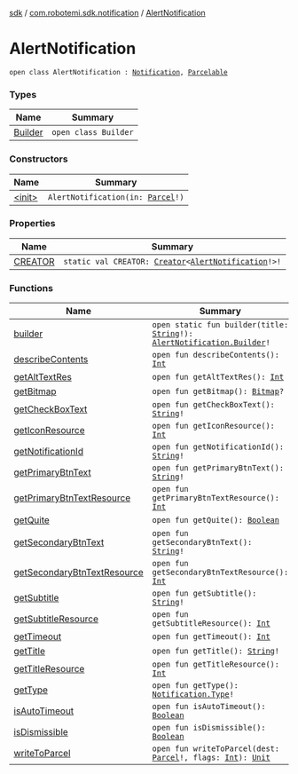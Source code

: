 [sdk](../../index.md) / [com.robotemi.sdk.notification](../index.md) / [AlertNotification](./index.md)

# AlertNotification

`open class AlertNotification : `[`Notification`](../-notification/index.md)`, `[`Parcelable`](https://developer.android.com/reference/android/os/Parcelable.html)

### Types

| Name | Summary |
|---|---|
| [Builder](-builder/index.md) | `open class Builder` |

### Constructors

| Name | Summary |
|---|---|
| [&lt;init&gt;](-init-.md) | `AlertNotification(in: `[`Parcel`](https://developer.android.com/reference/android/os/Parcel.html)`!)` |

### Properties

| Name | Summary |
|---|---|
| [CREATOR](-c-r-e-a-t-o-r.md) | `static val CREATOR: `[`Creator`](https://developer.android.com/reference/android/os/Parcelable/Creator.html)`<`[`AlertNotification`](./index.md)`!>!` |

### Functions

| Name | Summary |
|---|---|
| [builder](builder.md) | `open static fun builder(title: `[`String`](https://kotlinlang.org/api/latest/jvm/stdlib/kotlin/-string/index.html)`!): `[`AlertNotification.Builder`](-builder/index.md)`!` |
| [describeContents](describe-contents.md) | `open fun describeContents(): `[`Int`](https://kotlinlang.org/api/latest/jvm/stdlib/kotlin/-int/index.html) |
| [getAltTextRes](get-alt-text-res.md) | `open fun getAltTextRes(): `[`Int`](https://kotlinlang.org/api/latest/jvm/stdlib/kotlin/-int/index.html) |
| [getBitmap](get-bitmap.md) | `open fun getBitmap(): `[`Bitmap`](https://developer.android.com/reference/android/graphics/Bitmap.html)`?` |
| [getCheckBoxText](get-check-box-text.md) | `open fun getCheckBoxText(): `[`String`](https://kotlinlang.org/api/latest/jvm/stdlib/kotlin/-string/index.html)`!` |
| [getIconResource](get-icon-resource.md) | `open fun getIconResource(): `[`Int`](https://kotlinlang.org/api/latest/jvm/stdlib/kotlin/-int/index.html) |
| [getNotificationId](get-notification-id.md) | `open fun getNotificationId(): `[`String`](https://kotlinlang.org/api/latest/jvm/stdlib/kotlin/-string/index.html)`!` |
| [getPrimaryBtnText](get-primary-btn-text.md) | `open fun getPrimaryBtnText(): `[`String`](https://kotlinlang.org/api/latest/jvm/stdlib/kotlin/-string/index.html)`!` |
| [getPrimaryBtnTextResource](get-primary-btn-text-resource.md) | `open fun getPrimaryBtnTextResource(): `[`Int`](https://kotlinlang.org/api/latest/jvm/stdlib/kotlin/-int/index.html) |
| [getQuite](get-quite.md) | `open fun getQuite(): `[`Boolean`](https://kotlinlang.org/api/latest/jvm/stdlib/kotlin/-boolean/index.html) |
| [getSecondaryBtnText](get-secondary-btn-text.md) | `open fun getSecondaryBtnText(): `[`String`](https://kotlinlang.org/api/latest/jvm/stdlib/kotlin/-string/index.html)`!` |
| [getSecondaryBtnTextResource](get-secondary-btn-text-resource.md) | `open fun getSecondaryBtnTextResource(): `[`Int`](https://kotlinlang.org/api/latest/jvm/stdlib/kotlin/-int/index.html) |
| [getSubtitle](get-subtitle.md) | `open fun getSubtitle(): `[`String`](https://kotlinlang.org/api/latest/jvm/stdlib/kotlin/-string/index.html)`!` |
| [getSubtitleResource](get-subtitle-resource.md) | `open fun getSubtitleResource(): `[`Int`](https://kotlinlang.org/api/latest/jvm/stdlib/kotlin/-int/index.html) |
| [getTimeout](get-timeout.md) | `open fun getTimeout(): `[`Int`](https://kotlinlang.org/api/latest/jvm/stdlib/kotlin/-int/index.html) |
| [getTitle](get-title.md) | `open fun getTitle(): `[`String`](https://kotlinlang.org/api/latest/jvm/stdlib/kotlin/-string/index.html)`!` |
| [getTitleResource](get-title-resource.md) | `open fun getTitleResource(): `[`Int`](https://kotlinlang.org/api/latest/jvm/stdlib/kotlin/-int/index.html) |
| [getType](get-type.md) | `open fun getType(): `[`Notification.Type`](../-notification/-type/index.md)`!` |
| [isAutoTimeout](is-auto-timeout.md) | `open fun isAutoTimeout(): `[`Boolean`](https://kotlinlang.org/api/latest/jvm/stdlib/kotlin/-boolean/index.html) |
| [isDismissible](is-dismissible.md) | `open fun isDismissible(): `[`Boolean`](https://kotlinlang.org/api/latest/jvm/stdlib/kotlin/-boolean/index.html) |
| [writeToParcel](write-to-parcel.md) | `open fun writeToParcel(dest: `[`Parcel`](https://developer.android.com/reference/android/os/Parcel.html)`!, flags: `[`Int`](https://kotlinlang.org/api/latest/jvm/stdlib/kotlin/-int/index.html)`): `[`Unit`](https://kotlinlang.org/api/latest/jvm/stdlib/kotlin/-unit/index.html) |
